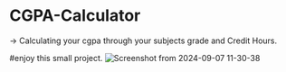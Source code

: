 # CGPA-Calculator



-> Calculating your cgpa through your subjects grade and Credit Hours.

#enjoy this small project.
![Screenshot from 2024-09-07 11-30-38](https://github.com/user-attachments/assets/1973a90c-94b3-4db8-ac3f-28a7289917eb)

